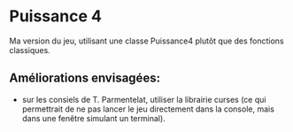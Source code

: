 # Puissance 4

Ma version du jeu, utilisant une classe Puissance4 plutôt que des fonctions classiques.

## Améliorations envisagées:
* sur les consiels de T. Parmentelat, utiliser la librairie curses (ce qui permettrait de ne pas lancer le jeu directement dans la console, mais dans une fenêtre simulant un terminal).
